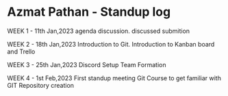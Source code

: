 # Azmat Pathan - Standup log

WEEK 1 - 11th Jan,2023
agenda discussion.
discussed submition 

WEEK 2 - 18th Jan,2023
Introduction to Git.
Introduction to Kanban board and Trello

WEEK 3 - 25th Jan,2023
Discord Setup
Team Formation

WEEK 4 - 1st Feb,2023
First standup meeting
Git Course to get familiar with GIT
Repository creation
